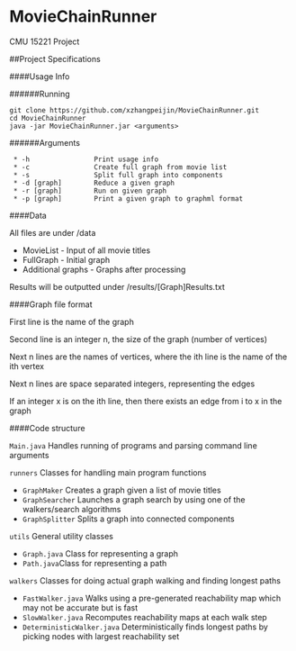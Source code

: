 MovieChainRunner
================

CMU 15221 Project

##Project Specifications

####Usage Info

######Running
```
git clone https://github.com/xzhangpeijin/MovieChainRunner.git
cd MovieChainRunner
java -jar MovieChainRunner.jar <arguments>
```

######Arguments

```
 * -h                Print usage info
 * -c                Create full graph from movie list
 * -s                Split full graph into components
 * -d [graph]        Reduce a given graph
 * -r [graph]        Run on given graph
 * -p [graph]        Print a given graph to graphml format
```

####Data

All files are under /data

* MovieList - Input of all movie titles
* FullGraph - Initial graph 
* Additional graphs - Graphs after processing

Results will be outputted under /results/[Graph]Results.txt

####Graph file format

First line is the name of the graph

Second line is an integer n, the size of the graph (number of vertices)

Next n lines are the names of vertices, where the ith line is the name of the ith vertex

Next n lines are space separated integers, representing the edges

If an integer x is on the ith line, then there exists an edge from i to x in the graph

####Code structure

`Main.java` Handles running of programs and parsing command line arguments

`runners` Classes for handling main program functions
*  `GraphMaker` Creates a graph given a list of movie titles
*  `GraphSearcher` Launches a graph search by using one of the walkers/search algorithms 
*  `GraphSplitter` Splits a graph into connected components

`utils` General utility classes
*  `Graph.java` Class for representing a graph
*  `Path.java`Class for representing a path

`walkers` Classes for doing actual graph walking and finding longest paths
*  `FastWalker.java` Walks using a pre-generated reachability map which may not be accurate but is fast
*  `SlowWalker.java` Recomputes reachability maps at each walk step
*  `DeterministicWalker.java` Deterministically finds longest paths by picking nodes with largest reachability set
